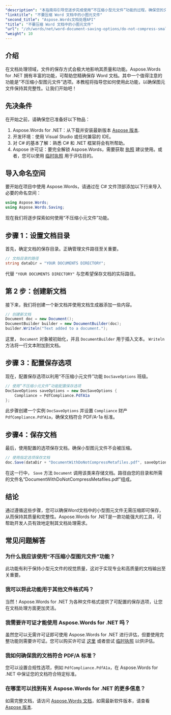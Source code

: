 ```yaml
---
"description": "本指南将引导您逐步完成使用“不压缩小型元文件”功能的过程，确保您的文档在整个保存过程中保持其完整性和质量。"
"linktitle": "不要压缩 Word 文档中的小图元文件"
"second_title": "Aspose.Words文档处理API"
"title": "不要压缩 Word 文档中的小图元文件"
"url": "/zh/words/net/word-document-saving-options/do-not-compress-small-metafiles-word-documents/"
"weight": 10
---
```


## 介绍

在文档处理领域，文件的保存方式会极大地影响其质量和功能。Aspose.Words for .NET 拥有丰富的功能，可帮助您精确保存 Word 文档。其中一个值得注意的功能是“不压缩小型图元文件”选项。本教程将指导您如何使用此功能，以确保图元文件保持其完整性。让我们开始吧！

## 先决条件

在开始之前，请确保您已准备好以下物品：

1. Aspose.Words for .NET：从下载并安装最新版本 [Aspose 版本](https://releases。aspose.com/words/net/).
2. 开发环境：使用 Visual Studio 或任何兼容的 IDE。
3. 对 C# 的基本了解：熟悉 C# 和 .NET 框架将会有所帮助。
4. Aspose 许可证：要完全解锁 Aspose.Words，需要获取 [执照](https://purchase.aspose.com/buy) 建议使用。或者，您可以使用 [临时执照](https://purchase.aspose.com/temporary-license/) 用于评估目的。

## 导入命名空间

要开始在项目中使用 Aspose.Words，请通过在 C# 文件顶部添加以下行来导入必要的命名空间：

```csharp
using Aspose.Words;
using Aspose.Words.Saving;
```

现在我们将逐步探索如何使用“不压缩小元文件”功能。

## 步骤 1：设置文档目录

首先，确定文档的保存目录。正确管理文件路径至关重要。

```csharp
// 文档目录的路径
string dataDir = "YOUR DOCUMENTS DIRECTORY";
```

代替 `"YOUR DOCUMENTS DIRECTORY"` 与您希望保存文档的实际路径。

## 第 2 步：创建新文档

接下来，我们将创建一个新文档并使用文档生成器添加一些内容。

```csharp
// 创建新文档
Document doc = new Document();
DocumentBuilder builder = new DocumentBuilder(doc);
builder.Writeln("Text added to a document.");
```

这里， `Document` 对象被初始化，并且 `DocumentBuilder` 用于插入文本。 `Writeln` 方法将一行文本附加到文档。

## 步骤 3：配置保存选项

现在，配置保存选项以利用“不压缩小元文件”功能 `DocSaveOptions` 班级。

```csharp
// 使用“不压缩小元文件”功能配置保存选项
DocSaveOptions saveOptions = new DocSaveOptions {
    Compliance = PdfCompliance.PdfA1a
};
```

此步骤创建一个实例 `DocSaveOptions` 并设置 `Compliance` 财产 `PdfCompliance.PdfA1a`，确保文档符合 PDF/A-1a 标准。

## 步骤4：保存文档

最后，使用配置的选项保存文档，确保小型图元文件不会被压缩。

```csharp
// 使用指定选项保存文档
doc.Save(dataDir + "DocumentWithDoNotCompressMetafiles.pdf", saveOptions);
```

在这一行中， `Save` 方法 `Document` 调用该类来存储文档。路径由您的目录和所需的文件名“DocumentWithDoNotCompressMetafiles.pdf”组成。

## 结论

通过遵循这些步骤，您可以确保Word文档中的小型图元文件无需压缩即可保存，从而保持其质量和完整性。Aspose.Words for .NET是一款功能强大的工具，可帮助开发人员有效地定制其文档处理需求。

## 常见问题解答

### 为什么我应该使用“不压缩小型图元文件”功能？

此功能有利于保持小型元文件的视觉质量，这对于实现专业和高质量的文档输出至关重要。

### 我可以将此功能用于其他文件格式吗？

当然！Aspose.Words for .NET 为各种文件格式提供了可配置的保存选项，让您在文档处理方面更加灵活。

### 我需要许可证才能使用 Aspose.Words for .NET 吗？

虽然您可以无需许可证即可使用 Aspose.Words for .NET 进行评估，但要使用完整功能则需要许可证。您可以购买许可证 [这里](https://purchase.aspose.com/buy) 或者尝试 [临时执照](https://purchase.aspose.com/temporary-license/) 以供评估。

### 我如何确保我的文档符合 PDF/A 标准？

您可以设置合规性选项，例如 `PdfCompliance.PdfA1a`，在 Aspose.Words for .NET 中保证您的文档符合特定标准。

### 在哪里可以找到有关 Aspose.Words for .NET 的更多信息？

如需完整文档，请访问 [Aspose.Words 文档](https://reference.aspose.com/words/net/)，如需最新软件版本，请查看 [Aspose 版本](https://releases。aspose.com/words/net/).